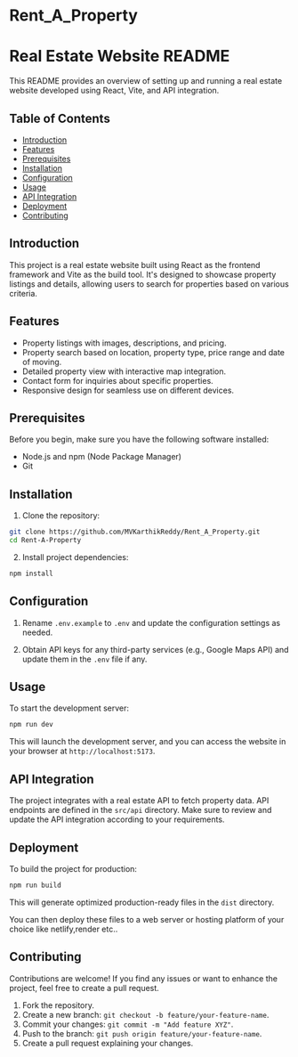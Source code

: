 # Rent_A_Property
# Real Estate Website README

This README provides an overview of setting up and running a real estate website developed using React, Vite, and API integration.

## Table of Contents

- [Introduction](#introduction)
- [Features](#features)
- [Prerequisites](#prerequisites)
- [Installation](#installation)
- [Configuration](#configuration)
- [Usage](#usage)
- [API Integration](#api-integration)
- [Deployment](#deployment)
- [Contributing](#contributing)


## Introduction

This project is a real estate website built using React as the frontend framework and Vite as the build tool. It's designed to showcase property listings and details, allowing users to search for properties based on various criteria.

## Features

- Property listings with images, descriptions, and pricing.
- Property search based on location, property type, price range and date of moving.
- Detailed property view with interactive map integration.
- Contact form for inquiries about specific properties.
- Responsive design for seamless use on different devices.

## Prerequisites

Before you begin, make sure you have the following software installed:

- Node.js and npm (Node Package Manager)
- Git

## Installation

1. Clone the repository:

```bash
git clone https://github.com/MVKarthikReddy/Rent_A_Property.git
cd Rent-A-Property
```

2. Install project dependencies:

```bash
npm install
```

## Configuration

1. Rename `.env.example` to `.env` and update the configuration settings as needed.

2. Obtain API keys for any third-party services (e.g., Google Maps API) and update them in the `.env` file if any.

## Usage

To start the development server:

```bash
npm run dev
```

This will launch the development server, and you can access the website in your browser at `http://localhost:5173`.

## API Integration

The project integrates with a real estate API to fetch property data. API endpoints are defined in the `src/api` directory. Make sure to review and update the API integration according to your requirements.

## Deployment

To build the project for production:

```bash
npm run build
```

This will generate optimized production-ready files in the `dist` directory.

You can then deploy these files to a web server or hosting platform of your choice like netlify,render etc..

## Contributing

Contributions are welcome! If you find any issues or want to enhance the project, feel free to create a pull request.

1. Fork the repository.
2. Create a new branch: `git checkout -b feature/your-feature-name`.
3. Commit your changes: `git commit -m "Add feature XYZ"`.
4. Push to the branch: `git push origin feature/your-feature-name`.
5. Create a pull request explaining your changes.
